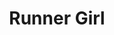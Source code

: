 ---
pid: ls200
title: Runner Girl
location_transcription: Philly Art Museum (or near it)
coordinates: "[-75.180499413079, 39.9649817481]"
zipcode: '19403'
gen_neighborhood: 
neighborhood: 
outside_phl: 'Norristown PA '
age: '23'
age_range: 20-29
instagram: 
image_file_name: ls_200.jpg
proposal_transcription: Since Philly has such a large running community and more and
  more women are competing in sports everyday, I think it would be very motivational/inspirational
  to have a statue of a girl running near the Art Museum, maybe in the part across
  it, as majority of races end there.  I think the statue would further reflect Philly's
  diverse culture and growth and inspire young women like me!
topic: Health,Pop Culture,Sports,Women
topic_summary: 0, 0, 0, 0, 0
type: Sculpture Statue
keywords_other: 
credit: Jamie Rizzo
image_labels: 
twitter: 
facebook: 
permalink: "/monuments/ls200/"
layout: item-page
---